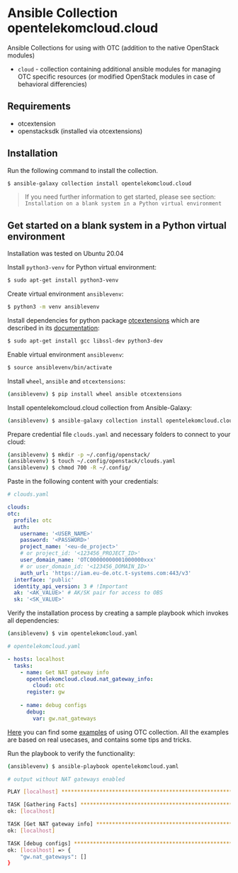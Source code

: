 # Ansible Collection opentelekomcloud.cloud

Ansible Collections for using with OTC (addition to the native OpenStack
modules)

* ``cloud`` - collection containing additional ansible modules for managing
  OTC specific resources (or modified OpenStack modules in case of behavioral
  differencies)

## Requirements

- otcextension
- openstacksdk (installed via otcextensions)

## Installation

Run the following command to install the collection.

```bash
$ ansible-galaxy collection install opentelekomcloud.cloud
```

> If you need further information to get started, please see section:
> ```Installation on a blank system in a Python virtual environment```

## Get started on a blank system in a Python virtual environment

Installation was tested on Ubuntu 20.04

Install ``python3-venv`` for Python virtual environment:

```bash
$ sudo apt-get install python3-venv
```

Create virtual environment ``ansiblevenv``:

```bash
$ python3 -m venv ansiblevenv
```

Install dependencies for python package [otcextensions](https://github.com/opentelekomcloud/python-otcextensions) which are described in its
[documentation](https://python-otcextensions.readthedocs.io/en/latest/):

```bash
$ sudo apt-get install gcc libssl-dev python3-dev
```

Enable virtual environment ``ansiblevenv``:

```bash
$ source ansiblevenv/bin/activate
```

Install ``wheel``, ``ansible`` and ``otcextensions``:

```bash
(ansiblevenv) $ pip install wheel ansible otcextensions
```

Install opentelekomcloud.cloud collection from Ansible-Galaxy:

```bash
(ansiblevenv) $ ansible-galaxy collection install opentelekomcloud.cloud
```

Prepare credential file ``clouds.yaml`` and necessary folders to connect to
your cloud:

```bash
(ansiblevenv) $ mkdir -p ~/.config/openstack/
(ansiblevenv) $ touch ~/.config/openstack/clouds.yaml
(ansiblevenv) $ chmod 700 -R ~/.config/
```
 
Paste in the following content with your credentials:

```yaml
# clouds.yaml

clouds:
otc:
  profile: otc
  auth:
    username: '<USER_NAME>'
    password: '<PASSWORD>'
    project_name: '<eu-de_project>'
    # or project_id: '<123456_PROJECT_ID>'
    user_domain_name: 'OTC00000000001000000xxx'
    # or user_domain_id: '<123456_DOMAIN_ID>'
    auth_url: 'https://iam.eu-de.otc.t-systems.com:443/v3'
  interface: 'public'
  identity_api_version: 3 # !Important
  ak: '<AK_VALUE>' # AK/SK pair for access to OBS
  sk: '<SK_VALUE>'
```

Verify the installation process by creating a sample playbook which invokes
all dependencies:

```bash
(ansiblevenv) $ vim opentelekomcloud.yaml
```

```yaml
# opentelekomcloud.yaml

- hosts: localhost
  tasks:
    - name: Get NAT gateway info
      opentelekomcloud.cloud.nat_gateway_info:
        cloud: otc
      register: gw
  
    - name: debug configs
      debug:
        var: gw.nat_gateways
```
[Here](https://github.com/opentelekomcloud/ansible-collection-cloud/tree/master/examples) you can 
find some [examples](https://github.com/opentelekomcloud/ansible-collection-cloud/tree/master/examples) of using OTC collection. All 
the examples are based on real usecases, and contains some tips and tricks.

Run the playbook to verify the functionality:

```bash
(ansiblevenv) $ ansible-playbook opentelekomcloud.yaml

# output without NAT gateways enabled

PLAY [localhost] ***************************************************************

TASK [Gathering Facts] *********************************************************
ok: [localhost]

TASK [Get NAT gateway info] ****************************************************
ok: [localhost]

TASK [debug configs] ***********************************************************
ok: [localhost] => {
    "gw.nat_gateways": []
}
```
